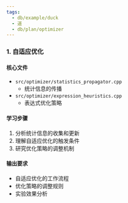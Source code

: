 ```yaml
---
tags:
  - db/example/duck
  - 道
  - db/plan/optimizer
---
```


### 1. 自适应优化

#### 核心文件
- `src/optimizer/statistics_propagator.cpp`
  - 统计信息的传播
- `src/optimizer/expression_heuristics.cpp`
  - 表达式优化策略

#### 学习步骤
1. 分析统计信息的收集和更新
2. 理解自适应优化的触发条件
3. 研究优化策略的调整机制

#### 输出要求
- 自适应优化的工作流程
- 优化策略的调整规则
- 实验效果分析